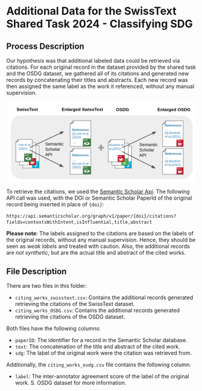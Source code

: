 # Additional Data for the SwissText Shared Task 2024 - Classifying SDG

## Process Description

Our hypothesis was that additional labeled data could be retrieved via citations. For each original record in the dataset provided by the shared task and the OSDG dataset, we gathered all of its citations and generated new records by concatenating their titles and abstracts. Each new record was then assigned the same label as the work it referenced, without any manual supervision.

![Process Graph](process_graph.png)

To retrieve the citations, we used the [Semantic Scholar Api](https://api.semanticscholar.org/api-docs/graph#tag/Paper-Data/operation/get_graph_get_paper_citations). The following API call was used, with the DOI or Semantic Scholar PaperId of the original record being inserted in place of `{doi}`:

```
https://api.semanticscholar.org/graph/v1/paper/{doi}/citations?fields=contextsWithIntent,isInfluential,title,abstract
```

**Please note**: The labels assigned to the citations are based on the labels of the original records, without any manual supervision. Hence, they should be seen as *weak labels* and treated with caution. Also, the additional records are *not synthetic*, but are the actual title and abstract of the cited works.


## File Description
There are two files in this folder:
- `citing_works_swisstext.csv`: Contains the additional records generated retrieving the citations of the SwissText dataset.
- `citing_works_OSDG.csv`: Contains the additional records generated retrieving the citations of the OSDG dataset.

Both files have the following columns:
- `paperID`: The identifier for a record in the Semantic Scholar database.
- `text`: The concatenation of the title and abstract of the cited work.
- `sdg`: The label of the original work were the citation was retrieved from.

Additionally, the `citing_works_osdg.csv` file contains the following column:
- `label`: The inter-annotator agreement score of the label of the original work. S. OSDG dataset for more information.

